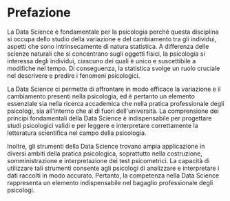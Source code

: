 # Prefazione

La Data Science è fondamentale per la psicologia perché questa disciplina si occupa dello studio della variazione e del cambiamento tra gli individui, aspetti che sono intrinsecamente di natura statistica. A differenza delle scienze naturali che si concentrano sugli oggetti fisici, la psicologia si interessa degli individui, ciascuno dei quali è unico e suscettibile a modifiche nel tempo. Di conseguenza, la statistica svolge un ruolo cruciale nel descrivere e predire i fenomeni psicologici.

La Data Science ci permette di affrontare in modo efficace la variazione e il cambiamento presenti nella psicologia, ed è pertanto un elemento essenziale sia nella ricerca accademica che nella pratica professionale degli psicologi, sia all'interno che al di fuori dell'università. La comprensione dei principi fondamentali della Data Science è indispensabile per progettare studi psicologici validi e per leggere e interpretare correttamente la letteratura scientifica nel campo della psicologia.

Inoltre, gli strumenti della Data Science trovano ampia applicazione in diversi ambiti della pratica psicologica, soprattutto nella costruzione, somministrazione e interpretazione dei test psicometrici. La capacità di utilizzare tali strumenti consente agli psicologi di analizzare e interpretare i dati raccolti in modo accurato. Pertanto, la competenza nella Data Science rappresenta un elemento indispensabile nel bagaglio professionale degli psicologi.
